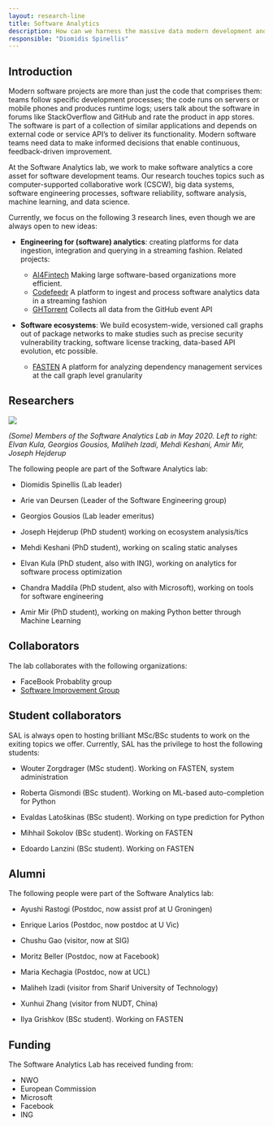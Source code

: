 ```yaml
---
layout: research-line
title: Software Analytics
description: How can we harness the massive data modern development and deployment processes generate, as well as Big Code, to increase development productivity and operational efficiency?
responsible: "Diomidis Spinellis"
---
```


## Introduction

Modern software projects are more than just the code that comprises them: teams
follow specific development processes; the code runs on servers or mobile phones
and produces runtime logs; users talk about the software in forums like
StackOverflow and GitHub and rate the product in app stores. The software is
part of a collection of similar applications and depends on external code or
service API’s to deliver its functionality. Modern software teams need data to
make informed decisions that enable continuous, feedback-driven improvement.

At the Software Analytics lab, we work to make software analytics a core asset for software development teams. Our research touches topics such as computer-supported collaborative work (CSCW), big data systems, software engineering processes, software reliability, software analysis, machine learning, and data science.

Currently, we focus on the following 3 research lines, even though we are always open to new ideas:

* **Engineering for (software) analytics**: creating platforms for data ingestion, integration and querying in a streaming fashion. Related projects:

    * [AI4Fintech](https://se.ewi.tudelft.nl/ai4fintech/index.html) Making large software-based organizations more efficient.
    * [Codefeedr](http://codefeedr.org) A platform to ingest and process
      software analytics data in a streaming fashion
    * [GHTorrent](https://ghtorrent.org) Collects all data from the GitHub event API

* **Software ecosystems**: We build ecosystem-wide, versioned call graphs out
of package networks to make studies such as precise security vulnerability
tracking, software license tracking, data-based API evolution, etc possible.

   * [FASTEN](https://www.fasten-project.eu) A platform for analyzing dependency
    management services at the call graph level granularity

## Researchers

<image src="../../img/sal-may-2020.jpg" style="float:center; max-width:100%; max-height:100%;"/>
<br/>

_(Some) Members of the Software Analytics Lab in May 2020. Left to right: Elvan Kula, Georgios Gousios, Maliheh Izadi, Mehdi Keshani, Amir Mir, Joseph Hejderup_

The following people are part of the Software Analytics lab:

* Diomidis Spinellis (Lab leader)
* Arie van Deursen (Leader of the Software Engineering group)
* Georgios Gousios (Lab leader emeritus)


* Joseph Hejderup (PhD student) working on ecosystem analysis/tics
* Mehdi Keshani (PhD student), working on scaling static analyses
* Elvan Kula (PhD student, also with ING), working on analytics for software process optimization
* Chandra Maddila (PhD student, also with Microsoft), working on tools for software engineering
* Amir Mir (PhD student), working on making Python better through Machine Learning

## Collaborators

The lab collaborates with the following organizations:

* FaceBook Probablity group
* [Software Improvement Group](https://sig.eu)

## Student collaborators

SAL is always open to hosting brilliant MSc/BSc students to work on the exiting
topics we offer. Currently, SAL has the privilege to host the following
students:

* Wouter Zorgdrager (MSc student). Working on FASTEN, system administration

* Roberta Gismondi (BSc student). Working on ML-based auto-completion for Python
* Evaldas Latoškinas (BSc student). Working on type prediction for Python
* Mihhail Sokolov (BSc student). Working on FASTEN
* Edoardo Lanzini (BSc student). Working on FASTEN

## Alumni

The following people were part of the Software Analytics lab:

* Ayushi Rastogi (Postdoc, now assist prof at U Groningen)
* Enrique Larios (Postdoc, now postdoc at U Vic)
* Chushu Gao (visitor, now at SIG)
* Moritz Beller (Postdoc, now at Facebook)
* Maria Kechagia (Postdoc, now at UCL)
* Maliheh Izadi (visitor from Sharif University of Technology)
* Xunhui Zhang (visitor from NUDT, China)

* Ilya Grishkov (BSc student). Working on FASTEN

## Funding

The Software Analytics Lab has received funding from:

* NWO
* European Commission
* Microsoft
* Facebook
* ING
